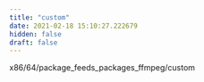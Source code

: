 ```yaml
---
title: "custom"
date: 2021-02-18 15:10:27.222679
hidden: false
draft: false
---
```


x86/64/package_feeds_packages_ffmpeg/custom

